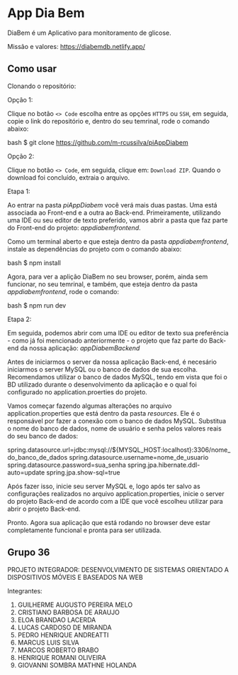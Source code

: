 # App Dia Bem

DiaBem é um Aplicativo para monitoramento de glicose.  

Missão e valores: https://diabemdb.netlify.app/

## Como usar

Clonando o repositório:  

Opção 1:  

Clique no botão `<> Code` escolha entre as opções `HTTPS` ou `SSH`, em seguida,
copie o link do repositório e, dentro do seu temrinal, rode o comando abaixo:  

bash
$ git clone https://github.com/m-rcussilva/piAppDiabem


Opção 2:  

Clique no botão `<> Code`, em seguida, clique em: `Download ZIP`. Quando
o download foi concluído, extraia o arquivo.

Etapa 1:

Ao entrar na pasta *piAppDiabem* você verá mais duas pastas. Uma está
associada ao Front-end e a outra ao Back-end. Primeiramente, utilizando uma IDE
ou seu editor de texto preferido, vamos abrir a pasta que faz parte do
Front-end do projeto: *appdiabemfrontend*. 

Como um terminal aberto e que esteja dentro da pasta *appdiabemfrontend*,
instale as dependências do projeto com o comando abaixo:  

bash
$ npm install


Agora, para ver a aplição DiaBem no seu browser, porém, ainda sem funcionar, no
seu temrinal, e também, que esteja dentro da pasta *appdiabemfrontend*, rode
o comando:  

bash
$ npm run dev


Etapa 2:

Em seguida, podemos abrir com uma IDE ou editor de texto sua preferência - como
já foi mencionado anteriormente - o projeto que faz parte do Back-end da nossa
aplicação: *appDiabemBackend*  

Antes de iniciarmos o server da nossa aplicação Back-end, é necesário
iniciarmos o server MySQL ou o banco de dados de sua escolha. Recomendamos
utilizar o banco de dados MySQL, tendo em vista que foi o BD utilizado durante
o desenvolvimento da aplicação e o qual foi configurado no
application.proerties do projeto.  

Vamos começar fazendo algumas alterações no arquivo application.properties
que está dentro da pasta *resources*. Ele é o responsável por fazer a conexão
com o banco de dados MySQL. Substitua o nome do banco de dados, nome de usuário
e senha pelos valores reais do seu banco de dados:  


spring.datasource.url=jdbc:mysql://${MYSQL_HOST:localhost}:3306/nome_do_banco_de_dados
spring.datasource.username=nome_de_usuario
spring.datasource.password=sua_senha
spring.jpa.hibernate.ddl-auto=update
spring.jpa.show-sql=true


Após fazer isso, inicie seu server MySQL e, logo após ter salvo as
configurações realizados no arquivo application.properties, inicie o server
do projeto Back-end de acordo com a IDE que você escolheu utilizar para abrir
o projeto Back-end.  

Pronto. Agora sua aplicação que está rodando no browser deve estar completamente
funcional e pronta para ser utilizada.  

## Grupo 36

PROJETO INTEGRADOR: DESENVOLVIMENTO DE SISTEMAS ORIENTADO A DISPOSITIVOS MÓVEIS
E BASEADOS NA WEB

Integrantes:

1. GUILHERME AUGUSTO PEREIRA MELO
2. CRISTIANO BARBOSA DE ARAUJO
3. ELOA BRANDAO LACERDA
4. LUCAS CARDOSO DE MIRANDA
5. PEDRO HENRIQUE ANDREATTI
6. MARCUS LUIS SILVA
7. MARCOS ROBERTO BRABO
8. HENRIQUE ROMANI OLIVEIRA
9. GIOVANNI SOMBRA MATHNE HOLANDA
